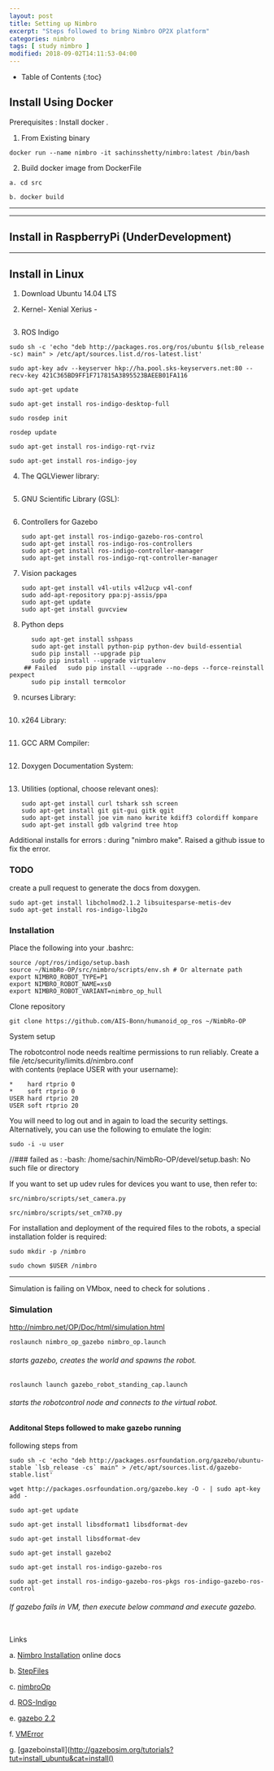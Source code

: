 ```yaml
---
layout: post
title: Setting up Nimbro
excerpt: "Steps followed to bring Nimbro OP2X platform"
categories: nimbro
tags: [ study nimbro ]
modified: 2018-09-02T14:11:53-04:00
---
```


* Table of Contents
{:toc}

## Install Using Docker
Prerequisites : Install docker .
  1. From Existing binary

    docker run --name nimbro -it sachinsshetty/nimbro:latest /bin/bash

  2. Build docker image from DockerFile

    a. cd src

    b. docker build
---



---
## Install in RaspberryPi (UnderDevelopment)

---
## Install in Linux


1. Download Ubuntu 14.04 LTS
2. Kernel- Xenial Xerius -

    ```sudo apt-get install linux-generic-lts-xenial
    ```
3. ROS Indigo

```
sudo sh -c 'echo "deb http://packages.ros.org/ros/ubuntu $(lsb_release -sc) main" > /etc/apt/sources.list.d/ros-latest.list'

sudo apt-key adv --keyserver hkp://ha.pool.sks-keyservers.net:80 --recv-key 421C365BD9FF1F717815A3895523BAEEB01FA116

sudo apt-get update

sudo apt-get install ros-indigo-desktop-full

sudo rosdep init

rosdep update

sudo apt-get install ros-indigo-rqt-rviz

sudo apt-get install ros-indigo-joy

```
4. The QGLViewer library:

    ```sudo apt-get install libqglviewer-dev
    ```
5. GNU Scientific Library (GSL):

    ```sudo apt-get install libgsl0-dev
    ```
6. Controllers for Gazebo
      ```
      sudo apt-get install ros-indigo-gazebo-ros-control
      sudo apt-get install ros-indigo-ros-controllers
      sudo apt-get install ros-indigo-controller-manager
      sudo apt-get install ros-indigo-rqt-controller-manager
      ```
7. Vision packages
      ```
      sudo apt-get install v4l-utils v4l2ucp v4l-conf
      sudo add-apt-repository ppa:pj-assis/ppa
      sudo apt-get update
      sudo apt-get install guvcview
      ```
8. Python deps
```
      sudo apt-get install sshpass
      sudo apt-get install python-pip python-dev build-essential
      sudo pip install --upgrade pip
      sudo pip install --upgrade virtualenv
    ## Failed   sudo pip install --upgrade --no-deps --force-reinstall pexpect
      sudo pip install termcolor
```      
9. ncurses Library:

      ```sudo apt-get install libncurses5-dev
      ```
10. x264 Library:

      ```sudo apt-get install libx264-dev
      ```
11. GCC ARM Compiler:

      ```sudo apt-get install gcc-arm-none-eabi
      ```
12. Doxygen Documentation System:

      ```sudo apt-get install doxygen
      ```

13. Utilities (optional, choose relevant ones):
      ```
      sudo apt-get install curl tshark ssh screen
      sudo apt-get install git git-gui gitk qgit
      sudo apt-get install joe vim nano kwrite kdiff3 colordiff kompare
      sudo apt-get install gdb valgrind tree htop
      ```


Additional installs for errors : during "nimbro make". Raised a github issue to fix the error.
### TODO
  create a pull request to generate the docs from doxygen.

```
sudo apt-get install libcholmod2.1.2 libsuitesparse-metis-dev
sudo apt-get install ros-indigo-libg2o
```
### Installation

Place the following into your .bashrc:
```
source /opt/ros/indigo/setup.bash
source ~/NimbRo-OP/src/nimbro/scripts/env.sh # Or alternate path
export NIMBRO_ROBOT_TYPE=P1
export NIMBRO_ROBOT_NAME=xs0
export NIMBRO_ROBOT_VARIANT=nimbro_op_hull
```

Clone repository

```
git clone https://github.com/AIS-Bonn/humanoid_op_ros ~/NimbRo-OP
```

System setup

The robotcontrol node needs realtime permissions to run reliably. Create a file
 /etc/security/limits.d/nimbro.conf  
with contents (replace USER with your username):
```
*    hard rtprio 0
*    soft rtprio 0
USER hard rtprio 20
USER soft rtprio 20
```

You will need to log out and in again to load the security settings. Alternatively, you can use the following to emulate the login:
```
sudo -i -u user
```
  //### failed as : -bash: /home/sachin/NimbRo-OP/devel/setup.bash: No such file or directory


If you want to set up udev rules for devices you want to use, then refer to:
```
src/nimbro/scripts/set_camera.py

src/nimbro/scripts/set_cm7X0.py
```
For installation and deployment of the required files to the robots, a special installation folder is required:
```
sudo mkdir -p /nimbro

sudo chown $USER /nimbro
```
---------


Simulation is failing on VMbox, need to check for solutions .
### Simulation
http://nimbro.net/OP/Doc/html/simulation.html
```
roslaunch nimbro_op_gazebo nimbro_op.launch   
```
###### starts gazebo, creates the world and spawns the robot.
```
roslaunch launch gazebo_robot_standing_cap.launch   
```
###### starts the robotcontrol node and connects to the virtual robot.


#### Additonal Steps followed to make gazebo running
following steps from
```
sudo sh -c 'echo "deb http://packages.osrfoundation.org/gazebo/ubuntu-stable `lsb_release -cs` main" > /etc/apt/sources.list.d/gazebo-stable.list'

wget http://packages.osrfoundation.org/gazebo.key -O - | sudo apt-key add -

sudo apt-get update

sudo apt-get install libsdformat1 libsdformat-dev

sudo apt-get install libsdformat-dev

sudo apt-get install gazebo2

sudo apt-get install ros-indigo-gazebo-ros

sudo apt-get install ros-indigo-gazebo-ros-pkgs ros-indigo-gazebo-ros-control
```



###### If gazebo fails in VM, then execute below command and execute gazebo.
```echo "export SVGA_VGPU10=0" >> ~/.bashrc
```

Links

a. [Nimbro Installation](http://nimbro.net/OP/Doc/html/installation.html) online docs

b. [StepFiles](https://github.com/igusGmbH/HumanoidOpenPlatform/tree/master/STEP_Files)

c. [nimbroOp](https://github.com/NimbRo/nimbro-op2)

d. [ROS-Indigo](http://wiki.ros.org/indigo/Installation/Ubuntu)

e. [gazebo 2.2](http://gazebosim.org/tutorials?tut=install&ver=2.2)

f. [VMError](http://answers.gazebosim.org/question/13214/virtual-machine-not-launching-gazebo/)

g. [gazeboinstall](http://gazebosim.org/tutorials?tut=install_ubuntu&cat=install()
